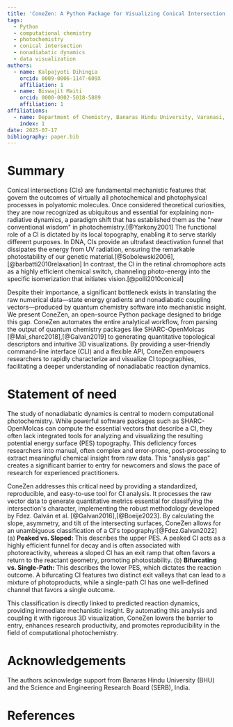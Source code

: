 ```yaml
---
title: 'ConeZen: A Python Package for Visualizing Conical Intersection Branching Planes'
tags:
  - Python
  - computational chemistry
  - photochemistry
  - conical intersection
  - nonadiabatic dynamics
  - data visualization
authors:
  - name: Kalpajyoti Dihingia
    orcid: 0009-0006-1147-609X
    affiliation: 1
  - name: Biswajit Maiti
    orcid: 0000-0002-5018-5889
    affiliation: 1
affiliations:
  - name: Department of Chemistry, Banaras Hindu University, Varanasi, Uttar Pradesh, India
    index: 1
date: 2025-07-17
bibliography: paper.bib
---
```


# Summary

Conical intersections (CIs) are fundamental mechanistic features that govern the outcomes of virtually all photochemical and photophysical processes in polyatomic molecules. Once considered theoretical curiosities, they are now recognized as ubiquitous and essential for explaining non-radiative dynamics, a paradigm shift that has established them as the "new conventional wisdom" in photochemistry.[@Yarkony2001] The functional role of a CI is dictated by its local topography, enabling it to serve starkly different purposes. In DNA, CIs provide an ultrafast deactivation funnel that dissipates the energy from UV radiation, ensuring the remarkable photostability of our genetic material.[@Sobolewski2006],[@barbatti2010relaxation] In contrast, the CI in the retinal chromophore acts as a highly efficient chemical switch, channeling photo-energy into the specific isomerization that initiates vision.[@polli2010conical]

Despite their importance, a significant bottleneck exists in translating the raw numerical data—state energy gradients and nonadiabatic coupling vectors—produced by quantum chemistry software into mechanistic insight. We present ConeZen, an open-source Python package designed to bridge this gap. ConeZen automates the entire analytical workflow, from parsing the output of quantum chemistry packages like SHARC-OpenMolcas [@Mai_sharc2018],[@Galvan2019]  to generating quantitative topological descriptors and intuitive 3D visualizations. By providing a user-friendly command-line interface (CLI) and a flexible API, ConeZen empowers researchers to rapidly characterize and visualize CI topographies, facilitating a deeper understanding of nonadiabatic reaction dynamics.

# Statement of need

The study of nonadiabatic dynamics is central to modern computational photochemistry. While powerful software packages such as SHARC-OpenMolcas can compute the essential vectors that describe a CI, they often lack integrated tools for analyzing and visualizing the resulting potential energy surface (PES) topography. This deficiency forces researchers into manual, often complex and error-prone, post-processing to extract meaningful chemical insight from raw data. This "analysis gap" creates a significant barrier to entry for newcomers and slows the pace of research for experienced practitioners.

ConeZen addresses this critical need by providing a standardized, reproducible, and easy-to-use tool for CI analysis. It processes the raw vector data to generate quantitative metrics essential for classifying the intersection's character, implementing the robust methodology developed by Fdez. Galván et al. [@Galvan2016],[@Boeije2023]. By calculating the slope, asymmetry, and tilt of the intersecting surfaces, ConeZen allows for an unambiguous classification of a CI's topography:[@Fdez.Galvan2022]
(a) **Peaked vs. Sloped:** This describes the upper PES. A peaked CI acts as a highly efficient funnel for decay and is often associated with photoreactivity, whereas a sloped CI has an exit ramp that often favors a return to the reactant geometry, promoting photostability.
(b) **Bifurcating vs. Single-Path:** This describes the lower PES, which dictates the reaction outcome. A bifurcating CI features two distinct exit valleys that can lead to a mixture of photoproducts, while a single-path CI has one well-defined channel that favors a single outcome.

This classification is directly linked to predicted reaction dynamics, providing immediate mechanistic insight. By automating this analysis and coupling it with rigorous 3D visualization, ConeZen lowers the barrier to entry, enhances research productivity, and promotes reproducibility in the field of computational photochemistry.

# Acknowledgements

The authors acknowledge support from Banaras Hindu University (BHU) and the Science and Engineering Research Board (SERB), India.

# References



